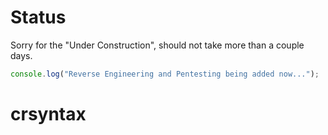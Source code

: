 # Status

Sorry for the "Under Construction", should not take more than a couple days.

```js
console.log("Reverse Engineering and Pentesting being added now...");
```

# crsyntax
